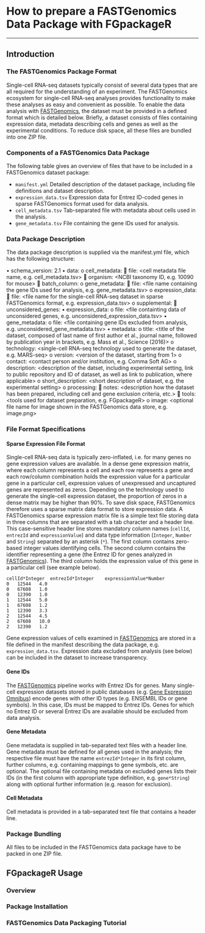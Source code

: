 # How to prepare a FASTGenomics Data Package with FGpackageR
---

## Introduction

### The FASTGenomics Package Format

Single-cell RNA-seq datasets typically consist of several data types that are 
all required for the understanding of an experiment. The FASTGenomics 
ecosystem for single-cell RNA-seq analyses provides functionality to make 
these analyses as easy and convenient as possible. To enable the data analysis 
with [FASTGenomics](https://fastgenomics.org), the dataset must be provided in 
a defined format which is detailed below. Briefly, a dataset consists of files 
containing expression data, metadata describing cells and genes as well as the 
experimental conditions. To reduce disk space, all these files are bundled 
into one ZIP file.


### Components of a FASTGenomics Data Package

The following table gives an overview of files that have to be included in a 
FASTGenomics dataset package:

* `manifest.yml`	Detailed description of the dataset package, including file definitions and dataset description.
* `expression_data.tsv`	Expression data for Entrez ID-coded genes in sparse FASTGenomics format used for data analysis.
* `cell_metadata.tsv`	Tab-separated file with metadata about cells used in the analysis.
* `gene_metadata.tsv`	File containing the gene IDs used for analysis.


### Data Package Description

The data package description is supplied via the manifest.yml file, which has 
the following structure:

•	schema_version: 2.1
•	data:
	o	cell_metadata:
			file: <cell metadata file name, e.g. cell_metadata.tsv>
			organism: <NCBI taxonomy ID, e.g. 10090 for mouse>
			batch_column: <optional column name in metadata file>
	o	gene_metadata:
			file: <file name containing the gene IDs used for analysis, e.g. gene_metadata.tsv>
	o	expression_data: 
			file: <file name for the single-cell RNA-seq dataset in sparse FASTGenomics format, e.g. expression_data.tsv>
	o	supplemental: 
			unconsidered_genes:
			•	expression_data:
				o	file: <file containting data of unconsidered genes, e.g. unconsidered_expression_data.tsv>
			•	gene_metadata:
				o	 file: <file containing gene IDs excluded from analysis, e.g. unconsidered_gene_metadata.tsv>
•	metadata:
	o	title: <title of the dataset, composed of last name of first author et al., journal name, followed by publication year in brackets, e.g. Mass et al., Science (2016)>
	o	technology: <single-cell RNA-seq technology used to generate the dataset, e.g. MARS-seq>
	o	version: <version of the dataset, starting from 1>
	o	contact: <contact person and/or institution, e.g. Comma Soft AG>
	o	description: <description of the datset, including experimental setting, link to public repository and ID of dataset, as well as link to publication, where applicable>
	o	short_description: <short description of dataset, e.g. the experimental setting>
	o	processing:
			notes: <description how the dataset has been prepared, including cell and gene exclusion criteria, etc.>
			tools: <tools used for dataset preparation, e.g. FGpackageR>
	o	image: <optional file name for image shown in the FASTGenomics data store, e.g. image.png>


### File Format Specifications

#### Sparse Expression File Format

Single-cell RNA-seq data is typically zero-inflated, i.e. for many genes no 
gene expression values are available. In a dense gene expression matrix, where
each column represents a cell and each row represents a gene and each 
row/column combination holds the expression value for a particular gene in a 
particular cell, expression values of unexpressed and uncaptured genes are 
represented as zeros. Depending on the technology used to generate the 
single-cell expression dataset, the proportion of zeros in a dense matrix may 
be higher than 90%. To save disk space, FASTGenomics therefore uses a sparse 
matrix data format to store expression data. A FASTGenomics sparse expression 
matrix file is a simple text file storing data in three columns that are 
separated with a tab character and a header line. This case-sensitive header 
line stores mandatory column names (`cellId`, `entrezId` and `expressionValue`) 
and data type information (`Integer`, `Number` and `String`) separated by an asterisk 
(`*`). The first column contains zero-based integer values identifying cells. 
The second column contains the identifier representing a gene (the Entrez ID 
for genes analyzed in [FASTGenomics](https://fastgenomics.org)). The third column holds the expression 
value of this gene in a particular cell (see example below).

```
cellId*Integer	entrezId*Integer	expressionValue*Number 
0	12544	4.0
0	67608	1.0
0	12390	1.0
1	12544	5.0
1	67608	1.2
1	12390	3.3
2	12544	4.5
2	67608	10.0
2	12390	1.2
```

Gene expression values of cells examined in [FASTGenomics](https://fastgenomics.org) are stored in 
a file defined in the manifest describing the data package, e.g. 
`expression_data.tsv`. Expression data excluded from analysis (see below) can 
be included in the dataset to increase transparency. 


#### Gene IDs

The [FASTGenomics](https://fastgenomics.org) pipeline works with Entrez IDs for genes. Many 
single-cell expression datasets stored in public databases (e.g. [Gene Expression Omnibus](http://www.ncbi-nlm.nih.gov/geo)) 
encode genes with other ID types (e.g. ENSEMBL IDs or gene symbols). In this 
case, IDs must be mapped to Entrez IDs. Genes for which no Entrez ID or 
several Entrez IDs are available should be excluded from data analysis.


#### Gene Metadata

Gene metadata is supplied in tab-separated text files with a header line. Gene 
metadata must be defined for all genes used in the analysis; the respective 
file must have the name `entrezId*Integer` in its first column, further columns, 
e.g. containing mappings to gene symbols, etc. are optional. The optional file 
containing metadata on excluded genes lists their IDs (in the first column 
with appropriate type definition, e.g. `gene*String`) along with optional 
further information (e.g. reason for exclusion).

#### Cell Metadata

Cell metadata is provided in a tab-separated text file that contains a header line. 


### Package Bundling

All files to be included in the FASTGenomics data package have to be packed in
one ZIP file.


## FGpackageR Usage

### Overview

### Package Installation

### FASTGenomics Data Packaging Tutorial

